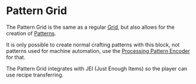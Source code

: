 # Pattern Grid

The Pattern Grid is the same as a regular [Grid](https://github.com/raoulvdberge/refinedstorage/wiki/Grid), but also allows for the creation of [Patterns](https://github.com/raoulvdberge/refinedstorage/wiki/Pattern).

It is only possible to create normal crafting patterns with this block, not patterns used for machine automation, use the [Processing Pattern Encoder](https://github.com/raoulvdberge/refinedstorage/wiki/Processing-Pattern-Encoder) for that.

The Pattern Grid integrates with JEI (Just Enough Items) so the player can use recipe transferring.